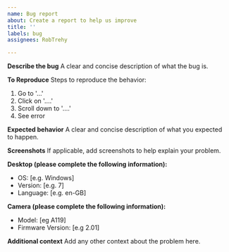 ```yaml
---
name: Bug report
about: Create a report to help us improve
title: ''
labels: bug
assignees: RobTrehy

---
```


**Describe the bug**
A clear and concise description of what the bug is.

**To Reproduce**
Steps to reproduce the behavior:
1. Go to '...'
2. Click on '....'
3. Scroll down to '....'
4. See error

**Expected behavior**
A clear and concise description of what you expected to happen.

**Screenshots**
If applicable, add screenshots to help explain your problem.

**Desktop (please complete the following information):**
 - OS: [e.g. Windows]
 - Version: [e.g. 7]
 - Language: [e.g. en-GB]

**Camera (please complete the following information):**
 - Model: [eg A119]
 - Firmware Version: [e.g 2.01]

**Additional context**
Add any other context about the problem here.
